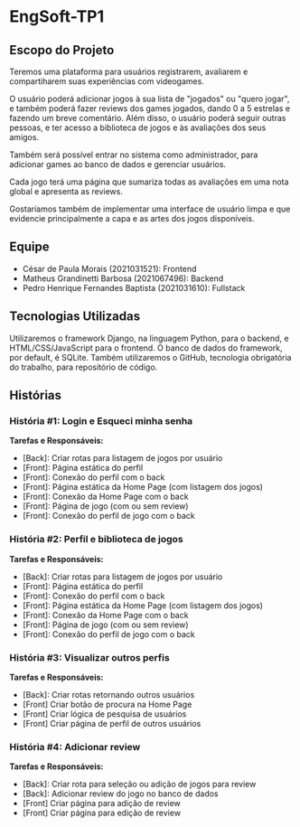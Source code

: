 # EngSoft-TP1

## Escopo do Projeto
Teremos uma plataforma para usuários registrarem, avaliarem e compartiharem suas experiências com videogames. 

O usuário poderá adicionar jogos à sua lista de "jogados" ou "quero jogar", e também poderá fazer reviews dos games jogados, dando 0 a 5 estrelas e fazendo um breve comentário. Além disso, o usuário poderá seguir outras pessoas, e ter acesso a biblioteca de jogos e às avaliações dos seus amigos.

Também será possível entrar no sistema como administrador, para adicionar games ao banco de dados e gerenciar usuários.

Cada jogo terá uma página que sumariza todas as avaliações em uma nota global e apresenta as reviews.

Gostaríamos também de implementar uma interface de usuário limpa e que evidencie principalmente a capa e as artes dos jogos disponíveis.


## Equipe
* César de Paula Morais (2021031521): Frontend
* Matheus Grandinetti Barbosa (2021067496): Backend
* Pedro Henrique Fernandes Baptista (2021031610): Fullstack

## Tecnologias Utilizadas
Utilizaremos o framework Django, na linguagem Python, para o backend, e HTML/CSS/JavaScript para o frontend. O banco de dados do framework, por default, é SQLite.
Também utilizaremos o GitHub, tecnologia obrigatória do trabalho, para repositório de código.

## Histórias
### História #1: Login e Esqueci minha senha
**Tarefas e Responsáveis:**
* [Back]: Criar rotas para listagem de jogos por usuário
* [Front]: Página estática do perfil
* [Front]: Conexão do perfil com o back
* [Front]: Página estática da Home Page (com listagem dos jogos)
* [Front]: Conexão da Home Page com o back
* [Front]: Página de jogo (com ou sem review)
* [Front]: Conexão do perfil de jogo com o back

### História #2: Perfil e biblioteca de jogos
**Tarefas e Responsáveis:**
* [Back]: Criar rotas para listagem de jogos por usuário
* [Front]: Página estática do perfil
* [Front]: Conexão do perfil com o back
* [Front]: Página estática da Home Page (com listagem dos jogos)
* [Front]: Conexão da Home Page com o back
* [Front]: Página de jogo (com ou sem review)
* [Front]: Conexão do perfil de jogo com o back

### História #3: Visualizar outros perfis
**Tarefas e Responsáveis:**
* [Back]: Criar rotas retornando outros usuários
* [Front] Criar botão de procura na Home Page
* [Front] Criar lógica de pesquisa de usuários
* [Front] Criar página de perfil de outros usuários

### História #4: Adicionar review
**Tarefas e Responsáveis:**
* [Back]: Criar rota para seleção ou adição de jogos para review
* [Back]: Adicionar review do jogo no banco de dados
* [Front] Criar página para adição de review
* [Front] Criar página para edição de review
